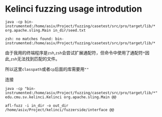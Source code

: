 # Kelinci fuzzing usage introdution


```
java -cp bin-instrumented:/home/asiv/Project/fuzzing/casetest/src/pro/target/lib/* org.apache.sling.Main in_dir/seed.txt

zsh: no matches found: bin-instrumented:/home/asiv/Project/fuzzing/casetest/src/pro/target/lib/*
```

由于我用的终端程序是`zsh`,`zsh`会尝试扩展通配符，但命令中使用了通配符`*`因此,`zsh`无法找到匹配的文件。


所以这里`classpath`或者`cp`后面的库需要用`""`

连接
```
java -cp "bin-instrumented:/home/asiv/Project/fuzzing/casetest/src/pro/target/lib/*" edu.cmu.sv.kelinci.Kelinci org.apache.sling.Main @@
```


```
afl-fuzz -i in_dir -o out_dir /home/asiv/Project/kelinci/fuzzerside/interface @@
```
